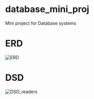 # database_mini_proj
Mini project for Database systems

# ERD
![ERD](https://github.com/user-attachments/assets/07aa464f-10e5-4968-a0fc-585dcc354261)


# DSD
![DSD_readers](https://github.com/user-attachments/assets/3d699001-356c-4005-9630-01eda0d719a2)
